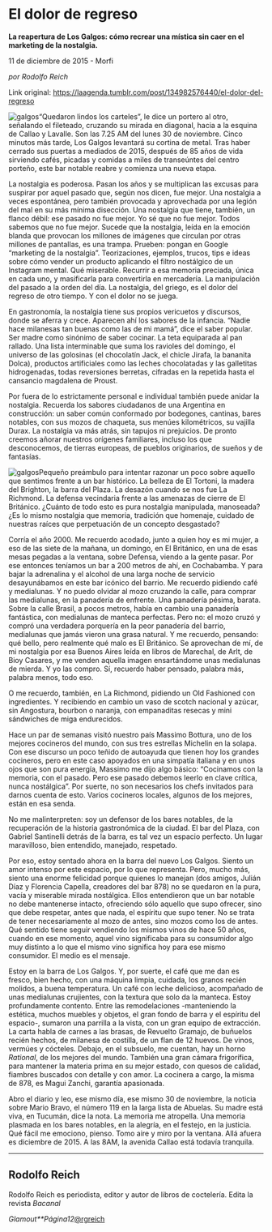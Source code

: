 # El dolor de regreso

**La reapertura de Los Galgos: cómo recrear una mística sin caer en el marketing de la nostalgia.**

11 de diciembre de 2015 - Morfi

_por Rodolfo Reich_

Link original: https://laagenda.tumblr.com/post/134982576440/el-dolor-del-regreso

![galgos](https://64.media.tumblr.com/355e3a5c7cfaf33ef061e0153565440f/tumblr_inline_pjzrqeYQlh1t6q87u_500.jpg)“Quedaron lindos los carteles”, le dice un portero al otro, señalando el fileteado, cruzando su mirada en diagonal, hacia a la esquina de Callao y Lavalle. Son las 7.25 AM del lunes 30 de noviembre. Cinco minutos más tarde, Los Galgos levantará su cortina de metal. Tras haber cerrado sus puertas a mediados de 2015, después de 85 años de vida sirviendo cafés, picadas y comidas a miles de transeúntes del centro porteño, este bar notable reabre y comienza una nueva etapa. 


La nostalgia es poderosa. Pasan los años y se multiplican las excusas para suspirar por aquel pasado que, según nos dicen, fue mejor. Una nostalgia a veces espontánea, pero también provocada y aprovechada por una legión del mal en su más mínima disección. Una nostalgia que tiene, también, un flanco débil: ese pasado no fue mejor. Yo sé que no fue mejor. Todos sabemos que no fue mejor. Sucede que la nostalgia, leída en la emoción blanda que provocan los millones de imágenes que circulan por otras millones de pantallas, es una trampa. Prueben: pongan en Google “marketing de la nostalgia”. Teorizaciones, ejemplos, trucos, tips e ideas sobre cómo vender un producto aplicando el filtro nostálgico de un Instagram mental. Qué miserable. Recurrir a esa memoria preciada, única en cada uno, y masificarla para convertirla en mercadería. La manipulación del pasado a la orden del día. La nostalgia, del griego, es el dolor del regreso de otro tiempo. Y con el dolor no se juega. 


En gastronomía, la nostalgia tiene sus propios vericuetos y discursos, donde se aferra y crece. Aparecen ahí los sabores de la infancia. “Nadie hace milanesas tan buenas como las de mi mamá”, dice el saber popular. Ser madre como sinónimo de saber cocinar. La teta equiparada al pan rallado. Una lista interminable que suma los ravioles del domingo, el universo de las golosinas (el chocolatín Jack, el chicle Jirafa, la bananita Dolca), productos artificiales como las leches chocolatadas y las galletitas hidrogenadas, todas reversiones berretas, cifradas en la repetida hasta el cansancio magdalena de Proust. 


Por fuera de lo estrictamente personal e individual también puede anidar la nostalgia. Recuerda los sabores ciudadanos de una Argentina en construcción: un saber común conformado por bodegones, cantinas, bares notables, con sus mozos de chaqueta, sus menúes kilométricos, su vajilla Durax. La nostalgia va más atrás, sin tapujos ni prejuicios. De pronto creemos añorar nuestros orígenes familiares, incluso los que desconocemos, de tierras europeas, de pueblos originarios, de sueños y de fantasías. 


![galgos](https://64.media.tumblr.com/9fc3fa67605efe130869e44c57c6e5b7/tumblr_inline_pjzrqfbu4x1t6q87u_400.jpg)Pequeño preámbulo para intentar razonar un poco sobre aquello que sentimos frente a un bar histórico. La belleza de El Tortoni, la madera del Brighton, la barra del Plaza. La desazón cuando se nos fue La Richmond. La defensa vecindaria frente a las amenazas de cierre de El Británico. ¿Cuánto de todo esto es pura nostalgia manipulada, manoseada? ¿Es lo mismo nostalgia que memoria, tradición que homenaje, cuidado de nuestras raíces que perpetuación de un concepto desgastado?


Corría el año 2000. Me recuerdo acodado, junto a quien hoy es mi mujer, a eso de las siete de la mañana, un domingo, en El Británico, en una de esas mesas pegadas a la ventana, sobre Defensa, viendo a la gente pasar. Por ese entonces teníamos un bar a 200 metros de ahí, en Cochabamba. Y para bajar la adrenalina y el alcohol de una larga noche de servicio desayunábamos en este bar icónico del barrio. Me recuerdo pidiendo café y medialunas. Y no puedo olvidar al mozo cruzando la calle, para comprar las medialunas, en la panadería de enfrente. Una panadería pésima, barata. Sobre la calle Brasil, a pocos metros, había en cambio una panadería fantástica, con medialunas de manteca perfectas. Pero no: el mozo cruzó y compró una verdadera porquería en la peor panadería del barrio, medialunas que jamás vieron una grasa natural. Y me recuerdo, pensando: qué bello, pero realmente qué malo es El Británico. Se aprovechan de mí, de mi nostalgia por esa Buenos Aires leída en libros de Marechal, de Arlt, de Bioy Casares, y me venden aquella 
imagen ensartándome unas medialunas de mierda. Y yo las compro. Sí, recuerdo haber pensado, palabra más, palabra menos, todo eso. 


O me recuerdo, también, en La Richmond, pidiendo un Old Fashioned con ingredientes. Y recibiendo en cambio un vaso de scotch nacional y azúcar, sin Angostura, bourbon o naranja, con empanaditas resecas y mini sándwiches de miga endurecidos. 


Hace un par de semanas visitó nuestro país Massimo Bottura, uno de los mejores cocineros del mundo, con sus tres estrellas Michelin en la solapa. Con ese discurso un poco teñido de autoayuda que tienen hoy los grandes cocineros, pero en este caso apoyados en una simpatía italiana y en unos ojos que son pura energía, Massimo me dijo algo básico: “Cocinamos con la memoria, con el pasado. Pero ese pasado debemos leerlo en clave crítica, nunca nostálgica”. Por suerte, no son necesarios los chefs invitados para darnos cuenta de esto. Varios cocineros locales, algunos de los mejores, están en esa senda. 


No me malinterpreten: soy un defensor de los bares notables, de la recuperación de la historia gastronómica de la ciudad. El bar del Plaza, con Gabriel Santinelli detrás de la barra, es tal vez un espacio perfecto. Un lugar maravilloso, bien entendido, manejado, respetado. 


Por eso, estoy sentado ahora en la barra del nuevo Los Galgos. Siento un amor intenso por este espacio, por lo que representa. Pero, mucho más, siento una enorme felicidad porque quienes lo manejan (dos amigos, Julián Díaz y Florencia Capella, creadores del bar 878) no se quedaron en la pura, vacía y miserable mirada nostálgica. Ellos entendieron que un bar notable no debe mantenerse intacto, ofreciendo sólo aquello que supo ofrecer, sino que debe respetar, antes que nada, el espíritu que supo tener. No se trata de tener necesariamente al mozo de antes, sino mozos como los de antes. Qué sentido tiene seguir vendiendo los mismos vinos de hace 50 años, cuando en ese momento, aquel vino significaba para su consumidor algo muy distinto a lo que el mismo vino significa hoy para ese mismo consumidor. El medio es el mensaje. 


Estoy en la barra de Los Galgos. Y, por suerte, el café que me dan es fresco, bien hecho, con una máquina limpia, cuidada, los granos recién molidos, a buena temperatura. Un café con leche delicioso, acompañado de unas medialunas crujientes, con la textura que solo da la manteca. Estoy profundamente contento. Entre las remodelaciones -manteniendo la estética, muchos muebles y objetos, el gran fondo de barra y el espíritu del espacio-, sumaron una parrilla a la vista, con un gran equipo de extracción. La carta habla de carnes a las brasas, de Revuelto Gramajo, de buñuelos recién hechos, de milanesa de costilla, de un flan de 12 huevos. De vinos, vermúes y cócteles. Debajo, en el subsuelo, me cuentan, hay un horno *Rational*, de los mejores del mundo. También una gran cámara frigorífica, para mantener la materia prima en su mejor estado, con quesos de calidad, fiambres buscados con detalle y con amor. La cocinera a cargo, la misma de 878, es Magui Zanchi, garantía apasionada. 


Abro el diario y leo, ese mismo día, ese mismo 30 de noviembre, la noticia sobre Mario Bravo, el número 119 en la larga lista de Abuelas. Su madre está viva, en Tucumán, dice la nota. La memoria me atropella. Una memoria plasmada en los bares notables, en la alegría, en el festejo, en la justicia. Qué fácil me emociono, pienso. Tomo aire y miro por la ventana. Allá afuera es diciembre de 2015. A las 8AM, la avenida Callao está todavía tranquila. 




---

 Rodolfo Reich
--------------

 Rodolfo Reich es periodista, editor y autor de libros de coctelería. Edita la revista *Bacanal*

*Glamout**Página12*[@rgreich](http://www.twitter.com/rgreich)